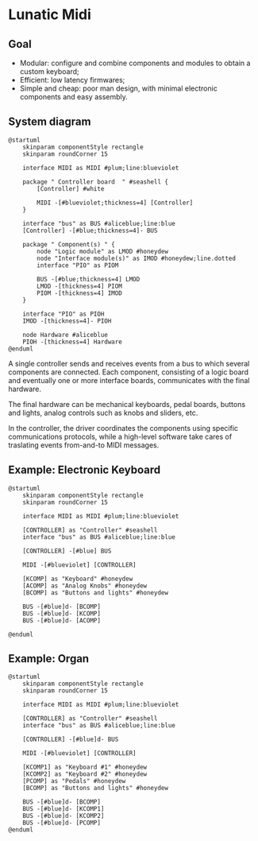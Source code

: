 # Lunatic Midi

## Goal

- Modular: configure and combine components and modules to obtain a custom keyboard;
- Efficient: low latency firmwares;
- Simple and cheap: poor man design, with minimal electronic components and easy assembly.

## System diagram

```plantuml
@startuml
    skinparam componentStyle rectangle
    skinparam roundCorner 15

    interface MIDI as MIDI #plum;line:blueviolet

    package " Controller board  " #seashell {
        [Controller] #white

        MIDI -[#blueviolet;thickness=4] [Controller]
    }

    interface "bus" as BUS #aliceblue;line:blue
    [Controller] -[#blue;thickness=4]- BUS

    package " Component(s) " {
        node "Logic module" as LMOD #honeydew 
        node "Interface module(s)" as IMOD #honeydew;line.dotted
        interface "PIO" as PIOM
    
        BUS -[#blue;thickness=4] LMOD
        LMOD -[thickness=4] PIOM
        PIOM -[thickness=4] IMOD
    }

    interface "PIO" as PIOH
    IMOD -[thickness=4]- PIOH

    node Hardware #aliceblue
    PIOH -[thickness=4] Hardware
@enduml
```

A single controller sends and receives events from a bus to which several components are connected.
Each component, consisting of a logic board and eventually one or more interface boards, communicates with the final hardware.

The final hardware can be mechanical keyboards, pedal boards, buttons and lights, analog controls such as knobs and sliders, etc.

In the controller, the driver coordinates the components using specific communications protocols, while a high-level software take cares of traslating events from-and-to MIDI messages.


## Example: Electronic Keyboard

```plantuml
@startuml
    skinparam componentStyle rectangle
    skinparam roundCorner 15

    interface MIDI as MIDI #plum;line:blueviolet

    [CONTROLLER] as "Controller" #seashell
    interface "bus" as BUS #aliceblue;line:blue

    [CONTROLLER] -[#blue] BUS

    MIDI -[#blueviolet] [CONTROLLER]

    [KCOMP] as "Keyboard" #honeydew
    [ACOMP] as "Analog Knobs" #honeydew
    [BCOMP] as "Buttons and lights" #honeydew

    BUS -[#blue]d- [BCOMP]
    BUS -[#blue]d- [KCOMP]
    BUS -[#blue]d- [ACOMP]

@enduml
```

## Example: Organ

```plantuml
@startuml
    skinparam componentStyle rectangle
    skinparam roundCorner 15

    interface MIDI as MIDI #plum;line:blueviolet

    [CONTROLLER] as "Controller" #seashell
    interface "bus" as BUS #aliceblue;line:blue

    [CONTROLLER] -[#blue]d- BUS

    MIDI -[#blueviolet] [CONTROLLER]

    [KCOMP1] as "Keyboard #1" #honeydew
    [KCOMP2] as "Keyboard #2" #honeydew
    [PCOMP] as "Pedals" #honeydew
    [BCOMP] as "Buttons and lights" #honeydew

    BUS -[#blue]d- [BCOMP]
    BUS -[#blue]d- [KCOMP1]
    BUS -[#blue]d- [KCOMP2]
    BUS -[#blue]d- [PCOMP]
@enduml
```
